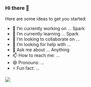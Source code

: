 ### Hi there 👋


Here are some ideas to get you started:

- 🔭 I’m currently working on ... Spark
- 🌱 I’m currently learning ... Spark
- 👯 I’m looking to collaborate on ...
- 🤔 I’m looking for help with ...
- 💬 Ask me about ... Anything
- 📫 How to reach me: ...
- 😄 Pronouns: ...
- ⚡ Fun fact: ...

![](https://github-readme-stats.vercel.app/api?username=movle&hide_border=true&show_icons=true&line_height=30)
